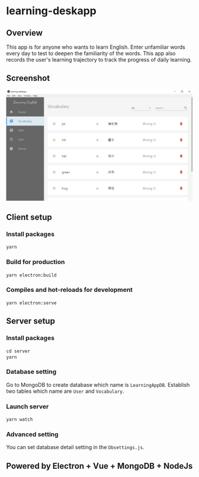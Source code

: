 # learning-deskapp

## Overview
This app is for anyone who wants to learn English. Enter unfamiliar words every day to test to deepen the familiarity of the words. This app also records the user's learning trajectory to track the progress of daily learning.

## Screenshot
![image](https://github.com/JohnsonHuang555/LearningEnglish/blob/master/Screenshot.jpg)

## Client setup

### Install packages
```
yarn
```

### Build for production
```
yarn electron:build
```

### Compiles and hot-reloads for development
```
yarn electron:serve
```

## Server setup

### Install packages
```
cd server
yarn
```
### Database setting
Go to MongoDB to create database which name is `LearningAppDB`.
Establish two tables which name are `User` and `Vocabulary`.

### Launch server
```
yarn watch
```

### Advanced setting
You can set database detail setting in the `Dbsettings.js`.

## Powered by Electron + Vue + MongoDB + NodeJs
